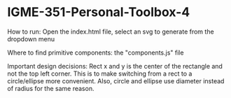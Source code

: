 # IGME-351-Personal-Toolbox-4

How to run: Open the index.html file, select an svg to generate from the dropdown menu

Where to find primitive components: the "components.js" file

Important design decisions: Rect x and y is the center of the rectangle and not the top left corner. This is to make switching from a rect to a circle/ellipse more convenient. Also, circle and ellipse use diameter instead of radius for the same reason.
